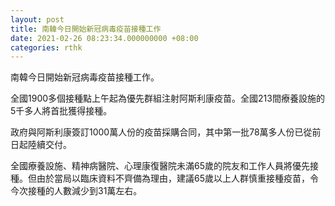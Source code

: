 ```yaml
---
layout: post
title: 南韓今日開始新冠病毒疫苗接種工作
date: 2021-02-26 08:23:34.000000000 +08:00
categories: rthk
---
```


南韓今日開始新冠病毒疫苗接種工作。

全國1900多個接種點上午起為優先群組注射阿斯利康疫苗。全國213間療養設施的5千多人將首批獲得接種。

政府與阿斯利康簽訂1000萬人份的疫苗採購合同，其中第一批78萬多人份已從前日起陸續交付。

全國療養設施、精神病醫院、心理康復醫院未滿65歲的院友和工作人員將優先接種。但由於當局以臨床資料不齊備為理由，建議65歲以上人群慎重接種疫苗，令今次接種的人數減少到31萬左右。
